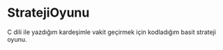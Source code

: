 # StratejiOyunu
 C dili ile yazdığım kardeşimle vakit geçirmek için kodladığım basit strateji oyunu.
